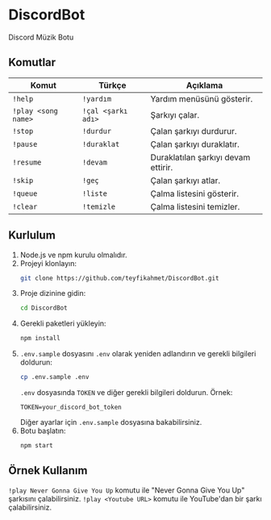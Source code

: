 # DiscordBot
Discord Müzik Botu

## Komutlar
| Komut | Türkçe | Açıklama |
|-------|--------|----------|
| `!help` | `!yardım` | Yardım menüsünü gösterir. |
| `!play <song name>` | `!çal <şarkı adı>` | Şarkıyı çalar. |
| `!stop` | `!durdur` | Çalan şarkıyı durdurur. |
| `!pause` | `!duraklat` | Çalan şarkıyı duraklatır. |
| `!resume` | `!devam` | Duraklatılan şarkıyı devam ettirir. |
| `!skip` | `!geç` | Çalan şarkıyı atlar. |
| `!queue` | `!liste` | Çalma listesini gösterir. |
| `!clear` | `!temizle` | Çalma listesini temizler. |

## Kurlulum
1. Node.js ve npm kurulu olmalıdır.
2. Projeyi klonlayın:
   ```bash
   git clone https://github.com/teyfikahmet/DiscordBot.git
   ```
3. Proje dizinine gidin:
   ```bash
   cd DiscordBot
   ```
4. Gerekli paketleri yükleyin:
   ```bash
   npm install
   ```
5. `.env.sample` dosyasını `.env` olarak yeniden adlandırın ve gerekli bilgileri doldurun:
   ```bash
   cp .env.sample .env
   ```
   `.env` dosyasında `TOKEN` ve diğer gerekli bilgileri doldurun.
   Örnek:
   ```
   TOKEN=your_discord_bot_token
   ```
   Diğer ayarlar için `.env.sample` dosyasına bakabilirsiniz.
6. Botu başlatın:
   ```bash
   npm start
   ```

## Örnek Kullanım
   `!play Never Gonna Give You Up` komutu ile "Never Gonna Give You Up" şarkısını çalabilirsiniz.
   `!play <Youtube URL>` komutu ile YouTube'dan bir şarkı çalabilirsiniz.
